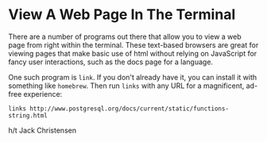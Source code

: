 # View A Web Page In The Terminal

There are a number of programs out there that allow you to view a web page
from right within the terminal. These text-based browsers are great for
viewing pages that make basic use of html without relying on JavaScript for
fancy user interactions, such as the docs page for a language.

One such program is `link`. If you don't already have it, you can install it
with something like `homebrew`. Then run `links` with any URL for a
magnificent, ad-free experience:

```
links http://www.postgresql.org/docs/current/static/functions-string.html
```

h/t Jack Christensen
